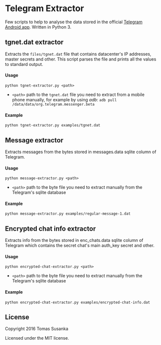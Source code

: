 # Telegram Extractor

Few scripts to help to analyse the data stored in the official [Telegram Android app](https://github.com/DrKLO/Telegram). Written in Python 3.



## tgnet.dat extractor

Extracts the `files/tgnet.dat` file that contains datacenter's IP addresses, master secrets and other. This script parses the file and prints all the values to standard output.

#### Usage

`python tgnet-extractor.py <path>`

- `<path>` path to the `tgnet.dat` file you need to extract from a mobile phone manually, for example by using _adb_: `adb pull /data/data/org.telegram.messenger.beta`

#### Example

`python tgnet-extractor.py examples/tgnet.dat`



## Message extractor

Extracts messages from the bytes stored in messages.data sqlite column of Telegram.

#### Usage

`python message-extractor.py <path>`

- `<path>` path to the byte file you need to extract manually from the Telegram's sqlite database

#### Example

`python message-extractor.py examples/regular-message-1.dat`



## Encrypted chat info extractor

Extracts info from the bytes stored in enc_chats.data sqlite column of Telegram which contains the secret chat's main auth_key secret and other.

#### Usage

`python encrypted-chat-extractor.py <path>`

- `<path>` path to the byte file you need to extract manually from the Telegram's sqlite database

#### Example

`python encrypted-chat-extractor.py examples/encrypted-chat-info.dat`



## License

Copyright 2016 Tomas Susanka

Licensed under the MIT license.

